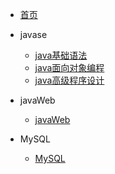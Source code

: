 <!-- dosc/_navbar.md -->

* [首页](/)

* javase
    * [java基础语法](01_Java/java01)
    * [java面向对象编程](01_Java/java02/)
    * [java高级程序设计](01_Java/java03/)

* javaWeb
    * [javaWeb](02_JavaWeb/)

* MySQL
    * [MySQL](03_MySQL/)
